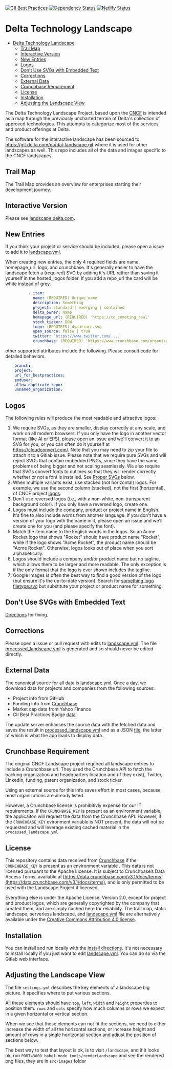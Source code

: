 [![CII Best Practices](https://bestpractices.coreinfrastructure.org/projects/1767/badge)](https://bestpractices.coreinfrastructure.org/projects/1767) [![Dependency Status](https://img.shields.io/david/cncf/landscape.svg?style=flat-square)](https://david-dm.org/cncf/landscape) [![Netlify Status](https://api.netlify.com/api/v1/badges/91337728-8166-4c8f-bc39-9159bf97dcbc/deploy-status)](https://app.netlify.com/sites/landscape/deploys)

# Delta Technology Landscape
- [Delta Technology Landscape](#delta-technology-landscape)
  - [Trail Map](#trail-map)
  - [Interactive Version](#interactive-version)
  - [New Entries](#new-entries)
  - [Logos](#logos)
  - [Don't Use SVGs with Embedded Text](#dont-use-svgs-with-embedded-text)
  - [Corrections](#corrections)
  - [External Data](#external-data)
  - [Crunchbase Requirement](#crunchbase-requirement)
  - [License](#license)
  - [Installation](#installation)
  - [Adjusting the Landscape View](#adjusting-the-landscape-view)

The Delta Technology Landscape Project, based upon the [CNCF](https://l.cncf.io) is intended as a map through the previously uncharted terrain of Delta's collection of approved technologies. This attempts to categorize most of the services and product offerings at Delta. 

The software for the interactive landscape has been sourced to https://git.delta.com/ea/dal-landscape.git where it is used for other landscapes as well. This repo includes all of the data and images specific to the CNCF landscapes.

## Trail Map

The Trail Map provides an overview for enterprises starting their development journey.


## Interactive Version

Please see [landscape.delta.com](https://landscape.delta.com).

## New Entries
If you think your project or service should be included, please open a issue to add it to [landscape.yml](landscape.yml). 

When creating new entries, the only 4 required fields are name, homepage_url, logo, and crunchbase. It's generally easier to have the landscape fetch a (required) SVG by adding it's URL rather than saving it yourself in the hosted_logos folder. If you add a repo_url the card will be white instead of grey.

```yml
          - item:
            name: (REQUIRED) Unique_name
            description: Something
            project: standard | emerging | contained
            delta_owner: Name
            homepage_url: (REQUIRED) 'https://to_someting_real'
            stock_ticker: DOW
            logo: (REQUIRED) dynatrace.svg
            open_source: false | true
            twitter: 'https://www.twitter.com/....'
            crunchbase: (REQUIRED) 'https://www.crunchbase.com/organization/dynatrace-software'

```

other supported attributes include the following. Please consult code for detailed behaviors.

```yml
    branch:
    project:
    url_for_bestpractices:
    enduser:
    allow_duplicate_repo:
    unnamed_organization:
```
## Logos

The following rules will produce the most readable and attractive logos:

1. We require SVGs, as they are smaller, display correctly at any scale, and work on all modern browsers. If you only have the logo in another vector format (like AI or EPS), please open an issue and we'll convert it to an SVG for you, or you can often do it yourself at https://cloudconvert.com/. Note that you may need to zip your file to attach it to a Gitlab issue. Please note that we require pure SVGs and will reject SVGs that contain embedded PNGs, since they have the same problems of being bigger and not scaling seamlessly. We also require that SVGs convert fonts to outlines so that they will render correctly whether or not a font is installed. See [Proper SVGs](#proper-svgs) below.
1. When multiple variants exist, use stacked (not horizontal) logos. For example, we use the second column (stacked), not the first (horizontal), of CNCF project [logos](https://github.com/cncf/artwork/#cncf-incubating-logos).
1. Don't use reversed logos (i.e., with a non-white, non-transparent background color). If you only have a reversed logo, create one.
1. Logos must include the company, product or project name in English. It's fine to also include words from another language. If you don't have a version of your logo with the name in it, please open an issue and we'll create one for you (and please specify the font).
1. Match the item name to the English words in the logos. So an Acme Rocket logo that shows "Rocket" should have product name "Rocket", while if the logo shows "Acme Rocket", the product name should be "Acme Rocket". Otherwise, logos looks out of place when you sort alphabetically.
1. Logos should include a company and/or product name but no tagline, which allows them to be larger and more readable. The only exception is if the only format that the logo is ever shown includes the tagline.
1. Google images is often the best way to find a good version of the logo (but ensure it's the up-to-date version). Search for [something logo filetype:svg](https://www.google.com/search?q=something+logo&tbs=ift:svg,imgo:1&tbm=isch) but substitute your project or product name for something.


## Don't Use SVGs with Embedded Text

[Directions](https://github.com/cncf/landscapeapp/blob/master/README.md#svgs-cant-include-text) for fixing.

## Corrections

Please open a issue or pull request with edits to [landscape.yml](landscape.yml). The file [processed_landscape.yml](processed_landscape.yml) is generated and so should never be edited directly.

## External Data

The canonical source for all data is [landscape.yml](landscape.yml). Once a day, we download data for projects and companies from the following sources:

* Project info from GitHub
* Funding info from [Crunchbase](https://www.crunchbase.com/)
* Market cap data from Yahoo Finance
* CII Best Practices Badge [data](https://bestpractices.coreinfrastructure.org/)

The update server enhances the source data with the fetched data and saves the result in [processed_landscape.yml](processed_landscape.yml) and as a JSON [file](https://landscape.cncf.io/data.json), the latter of which is what the app loads to display data.


## Crunchbase Requirement
The original CNCF Landscape project required all landscape entries to include a Crunchbase url. They used the Crunchbase API to fetch the backing organization and headquarters location and (if they exist), Twitter, LinkedIn, funding, parent organization, and stock ticker. 

Using an external source for this info saves effort in most cases, because most organizations are already listed. 

However, a Crunchbase license is prohibitivly expense for our IT requirements.  If the  `CRUNCHBASE_KEY` is present as an environment variable, the applicaiton will request the data from the Crunchbase API.  However, if the `CRUNCHBASE_KEY` evironment variable is NOT present, the data will not be requested and will leverage existing cached material in the `processed_landscape.yml`

## License

This repository contains data received from [Crunchbase](http://www.crunchbase.com) if the `CRUNCHBASE_KEY` is present as an environment variable . This data is not licensed pursuant to the Apache License. It is subject to Crunchbase’s Data Access Terms, available at [https://data.crunchbase.com/v3.1/docs/terms](https://data.crunchbase.com/v3.1/docs/terms), and is only permitted to be used with the Landscape Project if licensed.

Everything else is under the Apache License, Version 2.0, except for project and product logos, which are generally copyrighted by the company that created them, and are simply cached here for reliability. The trail map, static landscape, serverless landscape, and [landscape.yml](landscape.yml) file are alternatively available under the [Creative Commons Attribution 4.0 license](https://creativecommons.org/licenses/by/4.0/).


## Installation

You can install and run locally with the [install directions](./INSTALL.md). It's not necessary to install locally if you just want to edit [landscape.yml](landscape.yml). You can do so via the Gitlab web interface.

## Adjusting the Landscape View
The file `settings.yml` describes the key elements of a
landscape big picture. It specifies where to put various sections. 

All these elements should have `top`, `left`, `width` and `height` properties to
position them. `rows` and `cols` specify how much columns or rows we expect in a
given horizontal or vertical section. 

When we see that those elements can not fit the sections, we need to either increase
the width of all the horizontal sections, or increase height and amount of rows
in a single horitzontal section and adjust the position of sections below.

The best way to test that layout is ok, is to visit `/landscape`, and if it looks ok, run `PORT=3000 babel-node
tools/renderLandscape` and see the rendered png files, they are in `src/images`
folder
